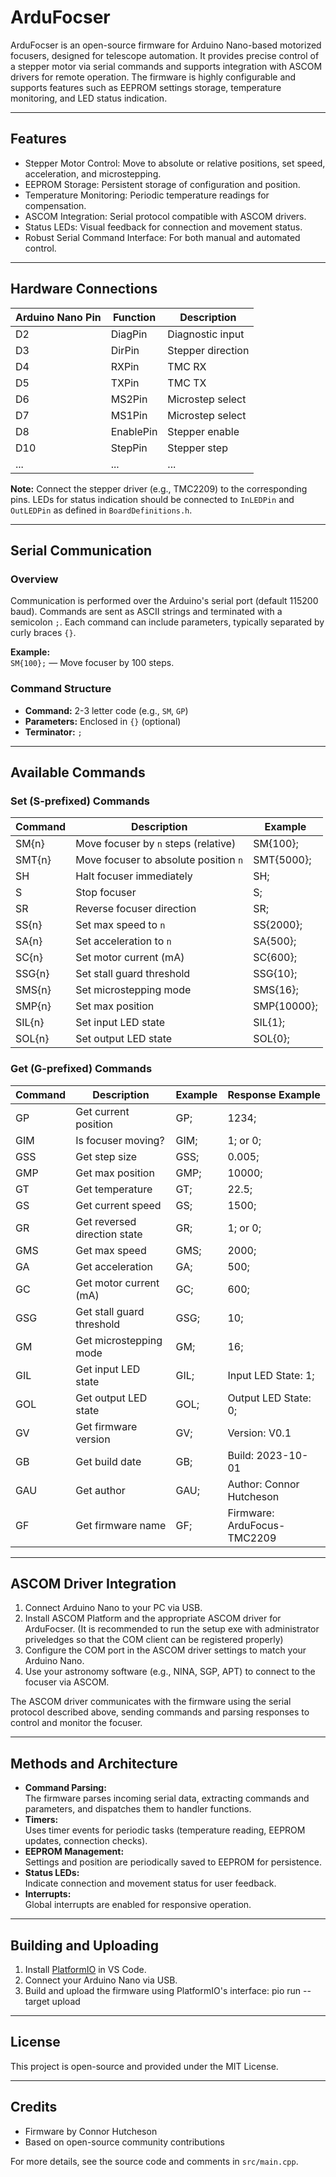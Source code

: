# ArduFocser

ArduFocser is an open-source firmware for Arduino Nano-based motorized focusers, designed for telescope automation. It provides precise control of a stepper motor via serial commands and supports integration with ASCOM drivers for remote operation. The firmware is highly configurable and supports features such as EEPROM settings storage, temperature monitoring, and LED status indication.

---

## Features

- Stepper Motor Control: Move to absolute or relative positions, set speed, acceleration, and microstepping.
- EEPROM Storage: Persistent storage of configuration and position.
- Temperature Monitoring: Periodic temperature readings for compensation.
- ASCOM Integration: Serial protocol compatible with ASCOM drivers.
- Status LEDs: Visual feedback for connection and movement status.
- Robust Serial Command Interface: For both manual and automated control.

---

## Hardware Connections

| Arduino Nano Pin | Function         | Description                |
|------------------|------------------|----------------------------|
| D2               | DiagPin          | Diagnostic input           |
| D3               | DirPin           | Stepper direction          |
| D4               | RXPin            | TMC RX                     |
| D5               | TXPin            | TMC TX                     |
| D6               | MS2Pin           | Microstep select           |
| D7               | MS1Pin           | Microstep select           |
| D8               | EnablePin        | Stepper enable             |
| D10              | StepPin          | Stepper step               |
| ...              | ...              | ...                        |

**Note:** Connect the stepper driver (e.g., TMC2209) to the corresponding pins. LEDs for status indication should be connected to `InLEDPin` and `OutLEDPin` as defined in `BoardDefinitions.h`.

---

## Serial Communication

### Overview

Communication is performed over the Arduino's serial port (default 115200 baud). Commands are sent as ASCII strings and terminated with a semicolon `;`. Each command can include parameters, typically separated by curly braces `{}`.

**Example:**  
`SM{100};` — Move focuser by 100 steps.

### Command Structure

- **Command:** 2-3 letter code (e.g., `SM`, `GP`)
- **Parameters:** Enclosed in `{}` (optional)
- **Terminator:** `;`

---

## Available Commands

### Set (S-prefixed) Commands

| Command   | Description                                 | Example         |
|-----------|---------------------------------------------|-----------------|
| SM{n}     | Move focuser by `n` steps (relative)        | SM{100};        |
| SMT{n}    | Move focuser to absolute position `n`       | SMT{5000};      |
| SH        | Halt focuser immediately                    | SH;             |
| S         | Stop focuser                                | S;              |
| SR        | Reverse focuser direction                   | SR;             |
| SS{n}     | Set max speed to `n`                        | SS{2000};       |
| SA{n}     | Set acceleration to `n`                     | SA{500};        |
| SC{n}     | Set motor current (mA)                      | SC{600};        |
| SSG{n}    | Set stall guard threshold                   | SSG{10};        |
| SMS{n}    | Set microstepping mode                      | SMS{16};        |
| SMP{n}    | Set max position                            | SMP{10000};     |
| SIL{n}    | Set input LED state                         | SIL{1};         |
| SOL{n}    | Set output LED state                        | SOL{0};         |

### Get (G-prefixed) Commands

| Command   | Description                                 | Example         | Response Example |
|-----------|---------------------------------------------|-----------------|------------------|
| GP        | Get current position                        | GP;             | 1234;            |
| GIM       | Is focuser moving?                          | GIM;            | 1; or 0;         |
| GSS       | Get step size                               | GSS;            | 0.005;           |
| GMP       | Get max position                            | GMP;            | 10000;           |
| GT        | Get temperature                             | GT;             | 22.5;            |
| GS        | Get current speed                           | GS;             | 1500;            |
| GR        | Get reversed direction state                | GR;             | 1; or 0;         |
| GMS       | Get max speed                               | GMS;            | 2000;            |
| GA        | Get acceleration                            | GA;             | 500;             |
| GC        | Get motor current (mA)                      | GC;             | 600;             |
| GSG       | Get stall guard threshold                   | GSG;            | 10;              |
| GM        | Get microstepping mode                      | GM;             | 16;              |
| GIL       | Get input LED state                         | GIL;            | Input LED State: 1; |
| GOL       | Get output LED state                        | GOL;            | Output LED State: 0;|
| GV        | Get firmware version                        | GV;             | Version: V0.1    |
| GB        | Get build date                              | GB;             | Build: 2023-10-01|
| GAU       | Get author                                  | GAU;            | Author: Connor Hutcheson |
| GF        | Get firmware name                           | GF;             | Firmware: ArduFocus-TMC2209 |

---

## ASCOM Driver Integration

1. Connect Arduino Nano to your PC via USB.
2. Install ASCOM Platform and the appropriate ASCOM driver for ArduFocser. (It is recommended to run the setup exe with administrator priveledges so that the COM client can be registered properly)
3. Configure the COM port in the ASCOM driver settings to match your Arduino Nano.
4. Use your astronomy software (e.g., NINA, SGP, APT) to connect to the focuser via ASCOM.

The ASCOM driver communicates with the firmware using the serial protocol described above, sending commands and parsing responses to control and monitor the focuser.

---

## Methods and Architecture

- **Command Parsing:**  
  The firmware parses incoming serial data, extracting commands and parameters, and dispatches them to handler functions.
- **Timers:**  
  Uses timer events for periodic tasks (temperature reading, EEPROM updates, connection checks).
- **EEPROM Management:**  
  Settings and position are periodically saved to EEPROM for persistence.
- **Status LEDs:**  
  Indicate connection and movement status for user feedback.
- **Interrupts:**  
  Global interrupts are enabled for responsive operation.

---

## Building and Uploading

1. Install [PlatformIO](https://platformio.org/) in VS Code.
2. Connect your Arduino Nano via USB.
3. Build and upload the firmware using PlatformIO's interface: pio run --target upload
---

## License

This project is open-source and provided under the MIT License.

---

## Credits

- Firmware by Connor Hutcheson  
- Based on open-source community contributions

For more details, see the source code and comments in `src/main.cpp`.

